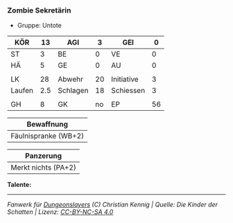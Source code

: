 ### Zombie Sekretärin  
- Gruppe: Untote  

| KÖR | 13 | AGI | 3 | GEI | 0 |
| --- | --- | --- | --- | --- | --- |
| ST | 3 | BE | 0 | VE | 0 |
| HÄ | 5 | GE | 0 | AU | 0 |
|  |  |  |  |  |  |
| LK | 28 | Abwehr | 20 | Initiative | 3 |
| Laufen | 2.5 | Schlagen | 18 | Schiessen | 3 |
|  |  |  |  |  |  |
| GH | 8 | GK | no | EP | 56 |


| Bewaffnung |
| --- |
| Fäulnispranke (WB+2) |


| Panzerung |
| --- |
| Merkt nichts (PA+2) |


**Talente:**  






___
*Fanwerk für [Dungeonslayers](https://www.dungeonslayers.net/) (C) Christian Kennig | Quelle: Die Kinder der Schatten | Lizenz: [CC-BY-NC-SA 4.0](https://creativecommons.org/licenses/by-nc-sa/4.0/deed.de)*
